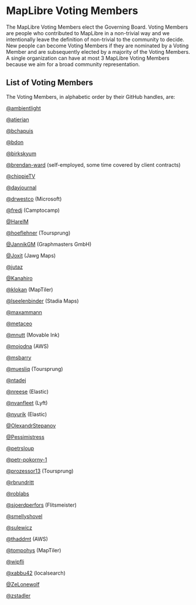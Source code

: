# MapLibre Voting Members

The MapLibre Voting Members elect the Governing Board. Voting Members are people who contributed to MapLibre in a non-trivial way and we intentionally leave the definition of non-trivial to the community to decide. New people can become Voting Members if they are nominated by a Voting Member and are subsequently elected by a majority of the Voting Members. A single organization can have at most 3 MapLibre Voting Members because we aim for a broad community representation.

## List of Voting Members

The Voting Members, in alphabetic order by their GitHub handles, are:

[@ambientlight](https://github.com/ambientlight)

[@atierian](https://github.com/atierian)

[@bchapuis](https://github.com/bchapuis)

[@bdon](https://github.com/bdon)

[@birkskyum](https://github.com/birkskyum)

[@brendan-ward](https://github.com/brendan-ward) (self-employed, some time covered by client contracts)

[@chippieTV](https://github.com/chippieTV)

[@dayjournal](https://github.com/dayjournal)

[@drwestco](https://github.com/drwestco) (Microsoft)

[@fredj](https://github.com/fredj) (Camptocamp)

[@HarelM](https://github.com/harelm)

[@hoeflehner](https://github.com/hoeflehner) (Toursprung)

[@JannikGM](https://github.com/JannikGM) (Graphmasters GmbH)

[@Joxit](https://github.com/Joxit) (Jawg Maps)

[@jutaz](https://github.com/jutaz)

[@Kanahiro](https://github.com/Kanahiro)

[@klokan](https://github.com/klokan) (MapTiler)

[@lseelenbinder](https://github.com/lseelenbinder) (Stadia Maps)

[@maxammann](https://github.com/maxammann)

[@metaceo](https://github.com/metaceo)

[@mnutt](https://github.com/mnutt) (Movable Ink)

[@mojodna](https://github.com/mojodna) (AWS)

[@msbarry](https://github.com/msbarry)

[@muesliq](https://github.com/muesliq) (Toursprung)

[@ntadej](https://github.com/ntadej)

[@nreese](https://github.com/nreese) (Elastic)

[@nvanfleet](https://github.com/nvanfleet) (Lyft)

[@nyurik](https://github.com/nyurik) (Elastic)

[@OlexandrStepanov](https://github.com/OlexandrStepanov)

[@Pessimistress](https://github.com/pessimistress)

[@petrsloup](https://github.com/petrsloup)

[@petr-pokorny-1](https://github.com/petr-pokorny-1)

[@prozessor13](https://github.com/prozessor13) (Toursprung)

[@rbrundritt](https://github.com/rbrundritt)

[@roblabs](https://github.com/roblabs)

[@sjoerdperfors](https://github.com/sjoerdperfors) (Flitsmeister)

[@smellyshovel](https://github.com/smellyshovel)

[@sulewicz](https://github.com/sulewicz)

[@thaddmt](https://github.com/thaddmt) (AWS)

[@tompohys](https://github.com/TomPohys) (MapTiler)

[@wipfli](https://github.com/wipfli)

[@xabbu42](https://github.com/xabbu42) (localsearch)

[@ZeLonewolf](https://github.com/ZeLonewolf)

[@zstadler](https://github.com/zstadler)
